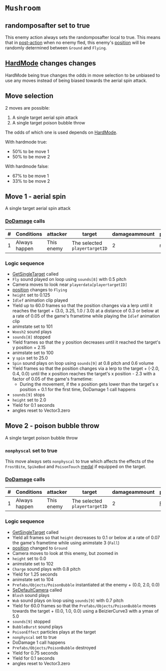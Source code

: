 # `Mushroom`

## randomposafter set to true
This enemy action always sets the randomposafter local to true. This means that in [post-action](../../Battle%20flow/Action%20coroutines/DoAction.md#no-fled-enemy-post-action) when no enemy fled, this enemy's [position](../../Actors%20states/BattlePosition.md) will be randomly determined between `Ground` and `Flying`.

## [HardMode](../../Damage%20pipeline/HardMode.md) changes changes
HardMode being true changes the odds in move selection to be unbiased to use any moves instead of being biased towards the aerial spin attack.

## Move selection
2 moves are possible:

1. A single target aerial spin attack
2. A single target poison bubble throw

The odds of which one is used depends on [HardMode](../../Damage%20pipeline/HardMode.md).

With hardmode true:

- 50% to be move 1
- 50% to be move 2

With hardmode false:

- 67% to be move 1
- 33% to be move 2

## Move 1 - aerial spin
A single target aerial spin attack

### [DoDamage](../../Damage%20pipeline/DoDamage.md) calls

|#|Conditions|attacker|target|damageammount|property|overrides|block|
|-:|---|---|---|---|---|---|---|
|1|Always happen|This enemy|The selected `playertargetID`|2|null|null|`commandsuccess`|

### Logic sequence

- [GetSingleTarget](../../Actors%20states/Targetting/GetRandomAvaliablePlayer.md) called
- `Fly` sound played on loop using `sounds[8]` with 0.5 pitch
- Camera moves to look near `playerdata[playertargetID]`
- [position](../../Actors%20states/BattlePosition.md) changes to `Flying`
- `height` set to 0.125
- `Idlef` animation clip played
- Yield up to 60.0 frames so that the position changes via a lerp until it reaches the target + (3.0, 3.25, 1.0 / 3.0) at a distance of 0.3 or below at a rate of 0.05 of the game's frametime while playing the `Idlef` animation clip
- animstate set to 101
- `Woosh2` sound plays
- `sounds[8]` stopped
- Yield frames so that the y position decreases until it reached the target's y position + 2.15
- animstate set to 100
- y `spin` set to 25.0
- `Spin` sound plays on loop using `sounds[9]` at 0.8 pitch and 0.6 volume
- Yield frames so that the position changes via a lerp to the target + (-2.0, 0.4, 0.0) until the x position reaches the target's x position - 2.3 with a factor of 0.05 of the game's frametime:
    - During the movement, if the x position gets lower than the target's x position + 0.1 for the first time, DoDamage 1 call happens
- `sounds[9]` stops
- `height` set to 2.0
- Yield for 0.1 seconds
- angles reset to Vector3.zero

## Move 2 - poison bubble throw
A single target poison bubble throw

### `nonphyscal` set to true
This move always sets `nonphyscal` to true which affects the effects of the `FrostBite`, `SpikeBod` and `PoisonTouch` [medal](../Enums%20and%20IDs/Medal.md) if equipped on the target.

### [DoDamage](../../Damage%20pipeline/DoDamage.md) calls

|#|Conditions|attacker|target|damageammount|property|overrides|block|
|-:|---|---|---|---|---|---|---|
|1|Always happen|This enemy|The selected `playertargetID`|2|[Poison](../../Damage%20pipeline/AttackProperty.md)|null|`commandsuccess`|

### Logic sequence

- [GetSingleTarget](../../Actors%20states/Targetting/GetRandomAvaliablePlayer.md) called
- Yield all frames so that `height` decreases to 0.1 or below at a rate of 0.07 the game's frametime while using animstate 3 (`Fall`)
- [position](../../Actors%20states/BattlePosition.md) changed to `Ground`
- Camera moves to look at this enemy, but zoomed in
- `height` set to 0.0
- animstate set to 102
- `Charge` sound plays with 0.8 pitch
- Yield for 1.25 seconds
- animstate set to 104
- `Prefabs/Objects/PoisonBubble` instantiated at the enemy + (0.0, 2.0, 0.0)
- [SeDefaultCamera](../../Visual%20rendering/SetDefaultCamera.md) called
- `Blosh` sound plays
- `Wub` sound plays on loop using `sounds[9]` with 0.7 pitch
- Yield for 60.0 frames so that the `Prefabs/Objects/PoisonBubble` moves towards the target + (0.0, 1.0, 0.0) using a BeizierCurve3 with a ymax of 5.0
- `sounds[9]` stopped
- `BubbleBurst` sound plays
- `PoisonEffect` particles plays at the target
- `nonphyscal` set to true
- DoDamage 1 call happens
- `Prefabs/Objects/PoisonBubble` destroyed
- Yield for 0.75 seconds
- Yield for 0.1 seconds
- angles reset to Vector3.zero
